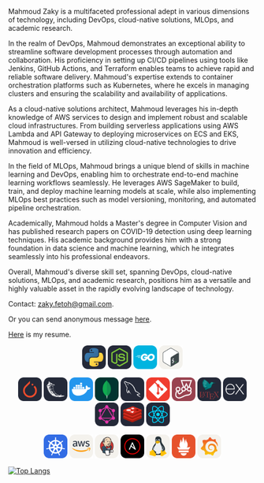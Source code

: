 Mahmoud Zaky is a multifaceted professional adept in various dimensions of technology, including DevOps, cloud-native solutions, MLOps, and academic research.

In the realm of DevOps, Mahmoud demonstrates an exceptional ability to streamline software development processes through automation and collaboration. His proficiency in setting up CI/CD pipelines using tools like Jenkins, GitHub Actions, and Terraform enables teams to achieve rapid and reliable software delivery. Mahmoud's expertise extends to container orchestration platforms such as Kubernetes, where he excels in managing clusters and ensuring the scalability and availability of applications.

As a cloud-native solutions architect, Mahmoud leverages his in-depth knowledge of AWS services to design and implement robust and scalable cloud infrastructures. From building serverless applications using AWS Lambda and API Gateway to deploying microservices on ECS and EKS, Mahmoud is well-versed in utilizing cloud-native technologies to drive innovation and efficiency.

In the field of MLOps, Mahmoud brings a unique blend of skills in machine learning and DevOps, enabling him to orchestrate end-to-end machine learning workflows seamlessly. He leverages AWS SageMaker to build, train, and deploy machine learning models at scale, while also implementing MLOps best practices such as model versioning, monitoring, and automated pipeline orchestration.

Academically, Mahmoud holds a Master's degree in Computer Vision and has published research papers on COVID-19 detection using deep learning techniques. His academic background provides him with a strong foundation in data science and machine learning, which he integrates seamlessly into his professional endeavors.

Overall, Mahmoud's diverse skill set, spanning DevOps, cloud-native solutions, MLOps, and academic research, positions him as a versatile and highly valuable asset in the rapidly evolving landscape of technology.

Contact: zaky.fetoh@gmail.com.

Or you can send anonymous message [here](https://forms.gle/8dsNK1m6Hk8chgFi7).

[Here](https://github.com/zaky-fetoh/MyCV/blob/master/ZAky.pdf) is my resume.


<p align="center">
<img src="./icons/Python-Dark.svg" width="48"> 
<img src="./icons/NodeJS-Dark.svg" width="48"> 
<img src="./icons/GoLang.svg" width="48" >
 <img src="./icons/Bash-Light.svg" width="48" >
</p>
<p align="center">
<img src="./icons/PyTorch-Dark.svg" width="48">  
 <img src="./icons/Flask-Dark.svg" width="48">    
   <img src="./icons/Docker.svg" width="48">   
   <img src="./icons/MongoDB.svg" width="48"> 
  <img src="./icons/MySQL-Dark.svg" width="48"> 
    <img src="./icons/Git.svg" width="48">       
  <img src="./icons/Jest.svg" width="48">  
   <img src="./icons/LaTeX-Dark.svg" width="48">  
  <img src="./icons/ExpressJS-Dark.svg" width="48"> 
  <img src="./icons/GraphQL-Dark.svg" width="48"> 
   <img src="./icons/Redis-Dark.svg" width="48"> 
  <img src="./icons/React-Dark.svg" width="48">
</p>

<p align="center">
<img src="./icons/Kubernetes.svg" width="48">   
<img src="./icons/AWS-Light.svg" width="48">
 <img src="./icons/Jenkins-Light.svg" width="48">
 <img src="./icons/Ansible.svg" width="48">
 <img src="./icons/Linux-Light.svg" width="48">
 <img src="./icons/Prometheus.svg" width="48">
 <img src="./icons/Grafana-Light.svg" width="48">
</p><p align="center">
 
[![Top Langs](https://github-readme-stats.vercel.app/api/top-langs/?username=zaky-fetoh&layout=compact)](https://github.com/anuraghazra/github-readme-stats)
 
</p>

